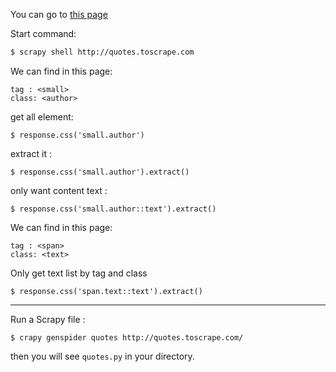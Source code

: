 
You can go to [this page](http://quotes.toscrape.com/)

Start command: 
```sh
$ scrapy shell http://quotes.toscrape.com
```

We can find in this page:
```
tag : <small>
class: <author>
```

get all element:
```
$ response.css('small.author')
```
extract it :
```
$ response.css('small.author').extract()
```
only want content text :
```
$ response.css('small.author::text').extract()
```

We can find in this page:
```
tag : <span>
class: <text>
```
Only get text list by tag and class 
```
$ response.css('span.text::text').extract()
```
---

Run a Scrapy file :
```
$ crapy genspider quotes http://quotes.toscrape.com/
```
then you will see `quotes.py` in your directory.



